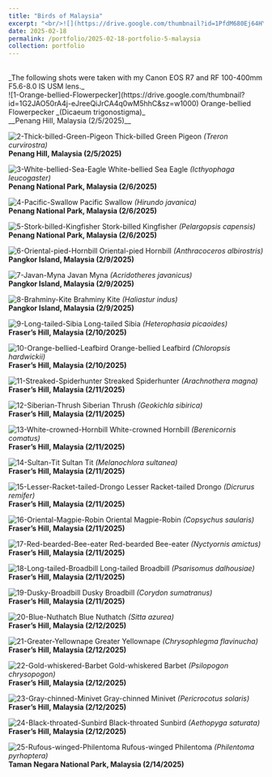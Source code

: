 ```yaml
---
title: "Birds of Malaysia"
excerpt: "<br/>![](https://drive.google.com/thumbnail?id=1PfdM680Ej64HY0xqkQ0z8EgGa_FTWWFS&sz=w1000)"
date: 2025-02-18
permalink: /portfolio/2025-02-18-portfolio-5-malaysia
collection: portfolio
---
```


<br/>
_The following shots were taken with my Canon EOS R7 and RF 100-400mm F5.6-8.0 IS USM lens._

<br/>
![1-Orange-bellied-Flowerpecker](https://drive.google.com/thumbnail?id=1G2JAO50rA4j-eJreeQiJrCA4q0wM5hhC&sz=w1000)
Orange-bellied Flowerpecker _(Dicaeum trigonostigma)_ <br/> __Penang Hill, Malaysia (2/5/2025)__

![2-Thick-billed-Green-Pigeon](https://drive.google.com/thumbnail?id=1XV27MpDFoZc2fZbwOMTw5UVBTA1-yzJi&sz=w1000)
Thick-billed Green Pigeon _(Treron curvirostra)_ <br/> __Penang Hill, Malaysia (2/5/2025)__

![3-White-bellied-Sea-Eagle](https://drive.google.com/thumbnail?id=13etwLxemGOWQs7gYa_bh_Te9Y1UfqRAu&sz=w1000)
White-bellied Sea Eagle _(Icthyophaga leucogaster)_ <br/> __Penang National Park, Malaysia (2/6/2025)__

![4-Pacific-Swallow](https://drive.google.com/thumbnail?id=1w3rvRXwUvbnfgBeST4Yapj8pfoHGhmsw&sz=w1000)
Pacific Swallow _(Hirundo javanica)_ <br/> __Penang National Park, Malaysia (2/6/2025)__

![5-Stork-billed-Kingfisher](https://drive.google.com/thumbnail?id=1VzgaTbf8dRnH3l7bMuf4q6O9wsjeZCj8&sz=w1000)
Stork-billed Kingfisher _(Pelargopsis capensis)_ <br/> __Penang National Park, Malaysia (2/6/2025)__

![6-Oriental-pied-Hornbill](https://drive.google.com/thumbnail?id=1PfdM680Ej64HY0xqkQ0z8EgGa_FTWWFS&sz=w1000)
Oriental-pied Hornbill _(Anthracoceros albirostris)_ <br/> __Pangkor Island, Malaysia (2/9/2025)__

![7-Javan-Myna](https://drive.google.com/thumbnail?id=1RTnWzQdar-A8aBGO5xFd2hNGaG_u2BT9&sz=w1000)
Javan Myna _(Acridotheres javanicus)_ <br/> __Pangkor Island, Malaysia (2/9/2025)__

![8-Brahminy-Kite](https://drive.google.com/thumbnail?id=1Kv4lr0ET_rBS1tNR0PvbJUKhMuka7YOa&sz=w1000)
Brahminy Kite _(Haliastur indus)_ <br/> __Pangkor Island, Malaysia (2/9/2025)__

![9-Long-tailed-Sibia](https://drive.google.com/thumbnail?id=13WDg4cjDwjdez3TqzIxFVGABO3201fOh&sz=w1000)
Long-tailed Sibia _(Heterophasia picaoides)_ <br/> __Fraser’s Hill, Malaysia (2/10/2025)__

![10-Orange-bellied-Leafbird](https://drive.google.com/thumbnail?id=1Rlj46rzRfiC_CcpmSZ1PpfMfVtbeCtt_&sz=w1000)
Orange-bellied Leafbird _(Chloropsis hardwickii)_ <br/> __Fraser’s Hill, Malaysia (2/10/2025)__

![11-Streaked-Spiderhunter](https://drive.google.com/thumbnail?id=1oikWhruWKMYbt_cviDtDzZcrJ4olUbcl&sz=w1000)
Streaked Spiderhunter _(Arachnothera magna)_ <br/> __Fraser’s Hill, Malaysia (2/11/2025)__

![12-Siberian-Thrush](https://drive.google.com/thumbnail?id=1KSeXmz-66Wm53E0cbvdBiYQ3-mCR6ybq&sz=w1000)
Siberian Thrush _(Geokichla sibirica)_ <br/> __Fraser’s Hill, Malaysia (2/11/2025)__

![13-White-crowned-Hornbill](https://drive.google.com/thumbnail?id=1N1ygDoVOhPyVswNPMMwkZ2iUkgBgJDqO&sz=w1000)
White-crowned Hornbill _(Berenicornis comatus)_ <br/> __Fraser’s Hill, Malaysia (2/11/2025)__

![14-Sultan-Tit](https://drive.google.com/thumbnail?id=11vE0AFyoq5unPjVWgrit2MaiCLhSQVK5&sz=w1000)
Sultan Tit _(Melanochlora sultanea)_ <br/> __Fraser’s Hill, Malaysia (2/11/2025)__

![15-Lesser-Racket-tailed-Drongo](https://drive.google.com/thumbnail?id=1pk63hv6suDnbIYOvtCrXJMJ_EnAmHH1-&sz=w1000)
Lesser Racket-tailed Drongo _(Dicrurus remifer)_ <br/> __Fraser’s Hill, Malaysia (2/11/2025)__

![16-Oriental-Magpie-Robin](https://drive.google.com/thumbnail?id=10GG9H8Fr1UuN_kTFM-OkrzJDKjn2RQkS&sz=w1000)
Oriental Magpie-Robin _(Copsychus saularis)_ <br/> __Fraser’s Hill, Malaysia (2/11/2025)__

![17-Red-bearded-Bee-eater](https://drive.google.com/thumbnail?id=1BMdHHtujQvfnRjDLpO50FZnqaqFyTNG3&sz=w1000)
Red-bearded Bee-eater _(Nyctyornis amictus)_ <br/> __Fraser’s Hill, Malaysia (2/11/2025)__

![18-Long-tailed-Broadbill](https://drive.google.com/thumbnail?id=13CYLXKa7xGUezXbh2rqXJdbK2TxG2Rq4&sz=w1000)
Long-tailed Broadbill _(Psarisomus dalhousiae)_ <br/> __Fraser’s Hill, Malaysia (2/11/2025)__

![19-Dusky-Broadbill](https://drive.google.com/thumbnail?id=1dTBGIi4bEaTK4FqW9u75zHxaabca2BN5&sz=w1000)
Dusky Broadbill _(Corydon sumatranus)_ <br/> __Fraser’s Hill, Malaysia (2/11/2025)__

![20-Blue-Nuthatch](https://drive.google.com/thumbnail?id=1PGvKbcMuq9NepKqL1QhJ9ByB568iuha_&sz=w1000)
Blue Nuthatch _(Sitta azurea)_ <br/> __Fraser’s Hill, Malaysia (2/12/2025)__

![21-Greater-Yellownape](https://drive.google.com/thumbnail?id=1hwXM2T2wk3JH1Of9XfrKkMuZQ5Xg37wr&sz=w1000)
Greater Yellownape _(Chrysophlegma flavinucha)_ <br/> __Fraser’s Hill, Malaysia (2/12/2025)__

![22-Gold-whiskered-Barbet](https://drive.google.com/thumbnail?id=16MVNWvD2F9do2U8G0rEjfUEwTfRj5MBj&sz=w1000)
Gold-whiskered Barbet _(Psilopogon chrysopogon)_ <br/> __Fraser’s Hill, Malaysia (2/12/2025)__

![23-Gray-chinned-Minivet](https://drive.google.com/thumbnail?id=1MCtHjWB3cEj9edhsm2nJzdVKkenet7O2&sz=w1000)
Gray-chinned Minivet _(Pericrocotus solaris)_ <br/> __Fraser’s Hill, Malaysia (2/12/2025)__

![24-Black-throated-Sunbird](https://drive.google.com/thumbnail?id=1L2Pw-jdTx5oW04rpPW7X__06EQeV-FZh&sz=w1000)
Black-throated Sunbird _(Aethopyga saturata)_ <br/> __Fraser’s Hill, Malaysia (2/12/2025)__

![25-Rufous-winged-Philentoma](https://drive.google.com/thumbnail?id=1JgC4VCPLrHSmYvl5sxuiGjoZWoeesntM&sz=w1000)
Rufous-winged Philentoma _(Philentoma pyrhoptera)_ <br/> __Taman Negara National Park, Malaysia (2/14/2025)__

